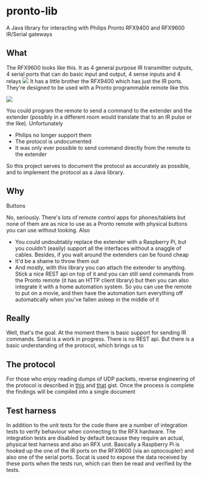# pronto-lib
A Java library for interacting with Philips Pronto RFX9400 and RFX9600 IR/Serial gateways

## What
The RFX9600 looks like this. It as 4 general purpose IR transmitter outputs, 4 serial ports that can do basic input and output, 4 sense inputs and 4 relays
![](https://images.philips.com/is/image/PhilipsConsumer/RFX9600_79-RTP-global-001?$jpglarge$&hei=500)
It has a little brother the RFX9400 which has just the IR ports. They're designed to be used with a Pronto programmable remote like this

![](https://images.philips.com/is/image/PhilipsConsumer/TSU9600_79-RTP-global-001?$jpglarge$&hei=500)

You could program the remote to send a command to the extender and the extender (possibly in a different room would translate that to an IR pulse or the like). Unfortunately

* Philips no longer support them
* The protocol is undocumented
* It was only ever possible to send command directly from the remote to the extender

So this project serves to document the protocol as accurately as possible, and to implement the protocol as a Java library.

## Why
Buttons

No, seriously. There's lots of remote control apps for phones/tablets but none of them are as nice to use as a Pronto remote with physical buttons you can use without looking. Also

* You could undoubtably replace the extender with a Raspberry Pi, but you couldn't (easily) support all the interfaces without a snaggle of cables. Besides, if you wait around the extenders can be found cheap
* It'd be a shame to throw them out
* And mostly, with this library you can attach the extender to anything. Stick a nice REST api on top of it and you can still send commands from the Pronto remote (it has an HTTP client library) but then you can also integrate it with a home automation system. So you can use the remote to put on a movie, and then have the automation turn everything off automatically when you've fallen asleep in the middle of it

## Really
Well, that's the goal. At the moment there is basic support for sending IR commands. Serial is a work in progress. There is no REST api. But there is a basic understanding of the protocol, which brings us to

## The protocol
For those who enjoy reading dumps of UDP packets, reverse engineering of the protocol is described in [this](https://gist.github.com/petergeraghty/666c52d8215c7f56429d) and [that](https://gist.github.com/petergeraghty/3b430fe1dbf31f22a7e0) gist. Once the process is complete the findings will be compiled into a single document

## Test harness
In addition to the unit tests for the code there are a number of integration tests to verify behaviour when connecting to the RFX hardware. The integration tests are disabled by default because they require an actual, physical test harness and also an RFX unit. Basically a Raspberry Pi is hooked up the one of the IR ports on the RFX9600 (via an optocoupler) and also one of the serial ports. Socat is used to expose the data received by these ports when the tests run, which can then be read and verified by the tests.